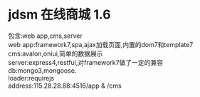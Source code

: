 # jdsm 在线商城 1.6
包含:web app,cms,server<br>
web app:framework7,spa,ajax加载页面,内置的dom7和template7<br>
cms:avalon,oniui,简单的数据展示<br>
server:express4,restful,对framework7做了一定的兼容<br>
db:mongo3,mongoose.<br>
loader:requirejs<br>
address:115.28.28.88:4516/app & /cms<br>
